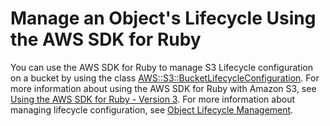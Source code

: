 # Manage an Object's Lifecycle Using the AWS SDK for Ruby<a name="manage-lifecycle-using-ruby"></a>

You can use the AWS SDK for Ruby to manage S3 Lifecycle configuration on a bucket by using the class [ AWS::S3::BucketLifecycleConfiguration](https://docs.aws.amazon.com/sdk-for-ruby/v3/api/Aws/S3/BucketLifecycle.html)\. For more information about using the AWS SDK for Ruby with Amazon S3, see [Using the AWS SDK for Ruby \- Version 3](UsingTheMPRubyAPI.md)\. For more information about managing lifecycle configuration, see [Object Lifecycle Management](object-lifecycle-mgmt.md)\. 